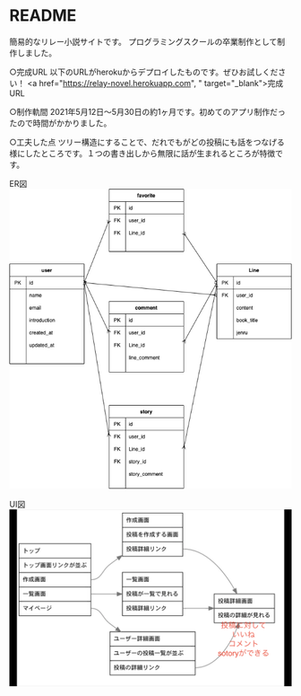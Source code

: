# README

簡易的なリレー小説サイトです。
プログラミングスクールの卒業制作として制作しました。

○完成URL
以下のURLがherokuからデプロイしたものです。ぜひお試しください！
<a href="https://relay-novel.herokuapp.com", " target="_blank">完成URL</a>

○制作軌間
2021年5月12日〜5月30日の約1ヶ月です。初めてのアプリ制作だったので時間がかかりました。

○工夫した点
ツリー構造にすることで、だれでもがどの投稿にも話をつなげる様にしたところです。１つの書き出しから無限に話が生まれるところが特徴です。


ER図
<img src="./app/assets/images/er.png">

UI図
<img src="./app/assets/images/UI.png">
